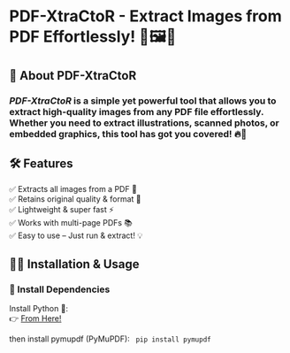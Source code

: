 # PDF-XtraCtoR - Extract Images from PDF Effortlessly! 🤘🖼️📄

## 🎯 About PDF-XtraCtoR

### <b><i>PDF-XtraCtoR</i></b> is a simple yet powerful tool that allows you to extract <b>high-quality images</b> from any PDF file effortlessly. Whether you need to extract illustrations, scanned photos, or embedded graphics, this tool has got you covered! 🔥🚀



## 🛠️ Features

✅ Extracts all images from a PDF 📸 <br>
✅ Retains original quality & format 🎨<br>
✅ Lightweight & super fast ⚡<br>
✅ Works with multi-page PDFs 📚<br>
✅ Easy to use – Just run & extract! 💡<br>
 
 
 ## 📌🤏 Installation & Usage

### 🔧 Install Dependencies

Install Python 🐍:  
👉 [From Here!](https://www.python.org/downloads/)

then install pymupdf (PyMuPDF):
<code> pip install pymupdf </code>


